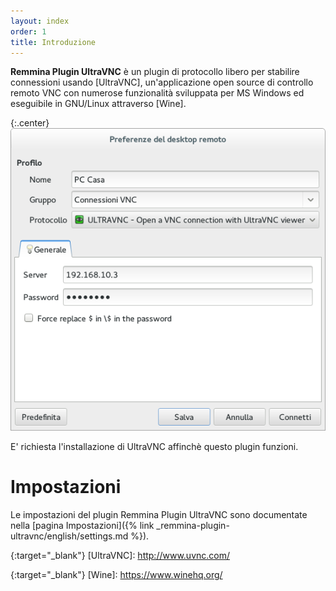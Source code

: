 ```yaml
---
layout: index
order: 1
title: Introduzione
---
```

**Remmina Plugin UltraVNC** è un plugin di protocollo libero per stabilire
connessioni usando [UltraVNC], un'applicazione open source di controllo remoto
VNC con numerose funzionalità sviluppata per MS Windows ed eseguibile in
GNU/Linux attraverso [Wine].

{:.center}
![Impostazioni generali](/resources/remmina-plugin-ultravnc/archive/latest/italian/general.png)

E' richiesta l'installazione di UltraVNC affinchè questo plugin funzioni.

# Impostazioni

Le impostazioni del plugin Remmina Plugin UltraVNC sono documentate nella
[pagina Impostazioni]({% link _remmina-plugin-ultravnc/english/settings.md %}).

{:target="_blank"}
[UltraVNC]: http://www.uvnc.com/

{:target="_blank"}
[Wine]: https://www.winehq.org/